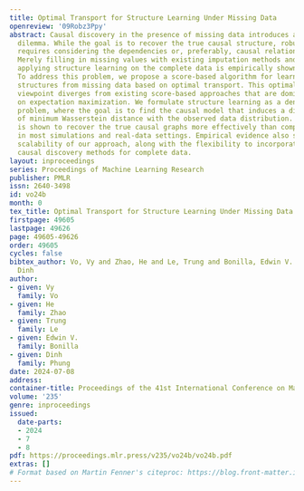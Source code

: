 ```yaml
---
title: Optimal Transport for Structure Learning Under Missing Data
openreview: '09Robz3Ppy'
abstract: Causal discovery in the presence of missing data introduces a chicken-and-egg
  dilemma. While the goal is to recover the true causal structure, robust imputation
  requires considering the dependencies or, preferably, causal relations among variables.
  Merely filling in missing values with existing imputation methods and subsequently
  applying structure learning on the complete data is empirically shown to be sub-optimal.
  To address this problem, we propose a score-based algorithm for learning causal
  structures from missing data based on optimal transport. This optimal transport
  viewpoint diverges from existing score-based approaches that are dominantly based
  on expectation maximization. We formulate structure learning as a density fitting
  problem, where the goal is to find the causal model that induces a distribution
  of minimum Wasserstein distance with the observed data distribution. Our framework
  is shown to recover the true causal graphs more effectively than competing methods
  in most simulations and real-data settings. Empirical evidence also shows the superior
  scalability of our approach, along with the flexibility to incorporate any off-the-shelf
  causal discovery methods for complete data.
layout: inproceedings
series: Proceedings of Machine Learning Research
publisher: PMLR
issn: 2640-3498
id: vo24b
month: 0
tex_title: Optimal Transport for Structure Learning Under Missing Data
firstpage: 49605
lastpage: 49626
page: 49605-49626
order: 49605
cycles: false
bibtex_author: Vo, Vy and Zhao, He and Le, Trung and Bonilla, Edwin V. and Phung,
  Dinh
author:
- given: Vy
  family: Vo
- given: He
  family: Zhao
- given: Trung
  family: Le
- given: Edwin V.
  family: Bonilla
- given: Dinh
  family: Phung
date: 2024-07-08
address:
container-title: Proceedings of the 41st International Conference on Machine Learning
volume: '235'
genre: inproceedings
issued:
  date-parts:
  - 2024
  - 7
  - 8
pdf: https://proceedings.mlr.press/v235/vo24b/vo24b.pdf
extras: []
# Format based on Martin Fenner's citeproc: https://blog.front-matter.io/posts/citeproc-yaml-for-bibliographies/
---
```

